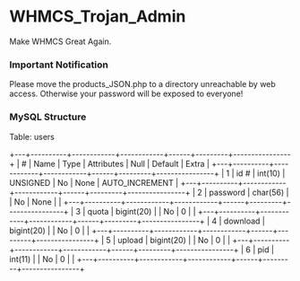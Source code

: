 # WHMCS_Trojan_Admin
Make WHMCS Great Again.

### Important Notification
Please move the products_JSON.php to a directory unreachable by web access. Otherwise your password will be exposed to everyone!

### MySQL Structure
Table: users

+---+----------+------------+------------+------+---------+----------------+
| # | Name     | Type       | Attributes | Null | Default | Extra          |
+---+----------+------------+------------+------+---------+----------------+
| 1 | id #     | int(10)    | UNSIGNED   | No   | None    | AUTO_INCREMENT |
+---+----------+------------+------------+------+---------+----------------+
| 2 | password | char(56)   |            | No   | None    |                |
+---+----------+------------+------------+------+---------+----------------+
| 3 | quota    | bigint(20) |            | No   | 0       |                |
+---+----------+------------+------------+------+---------+----------------+
| 4 | download | bigint(20) |            | No   | 0       |                |
+---+----------+------------+------------+------+---------+----------------+
| 5 | upload   | bigint(20) |            | No   | 0       |                |
+---+----------+------------+------------+------+---------+----------------+
| 6 | pid      | int(11)    |            | No   | 0       |                |
+---+----------+------------+------------+------+---------+----------------+
